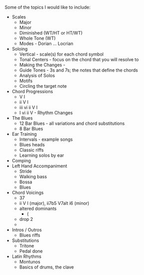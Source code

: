 Some of the topics I would like to include:

- Scales
  - Major
  - Minor
  - Diminished (WT/HT or HT/WT)
  - Whole Tone (WT)
  - Modes - Dorian ... Locrian
- Soloing
  - Vertical - scale(s) for each chord symbol
  - Tonal Centers - focus on the chord that you will resolve to
  - Making the Changes - 
  - Guide Tones - 3s and 7s; the notes that define the chords
  - Analysis of Solos
  - Motifs
  - Circling the target note
- Chord Progressions
  - V I
  - ii V I
  - iii vi ii V I
  - I vi ii V - Rhythm Changes
- The Blues
  - 12 Bar Blues - all variations and chord substitutions
  - 8 Bar Blues
- Ear Training
  - Intervals - example songs
  - Blues heads
  - Classic riffs
  - Learning solos by ear
- Comping
- Left Hand Accompaniment
  - Stride
  - Walking bass
  - Bossa
  - Blues
- Chord Voicings
  - 37
  - ii V I (major), ii7b5 V7alt i6 (minor)
  - altered dominants
    - (
  - drop 2
  - 
- Intros / Outros
  - Blues riffs
- Substitutions
  - Tritone
  - Pedal done
- Latin Rhythms
  - Montunos
  - Basics of drums, the clave

